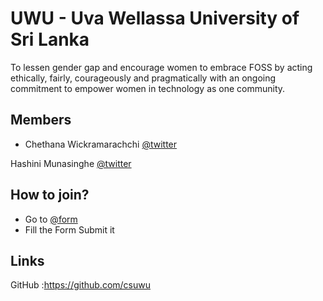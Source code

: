# UWU - Uva Wellassa University of Sri Lanka
To lessen gender gap and encourage women to embrace FOSS by acting ethically, fairly, courageously and pragmatically with an ongoing commitment to empower women in technology as one community.

## Members

* Chethana Wickramarachchi [@twitter](https://twitter.com)  

Hashini Munasinghe [@twitter](https://mobile.twitter.com/HashiniMunasin3) 


## How to join?

- Go to [@form](https://bit.ly/32Ho81v)
- Fill the Form Submit it


## Links

GitHub :https://github.com/csuwu
